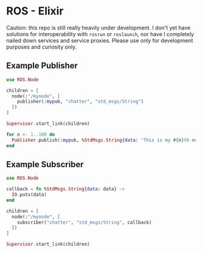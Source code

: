 # ROS - Elixir

Caution: this repo is still really heavily under development. I don't yet have solutions for interoperability with `rosrun` or `roslaunch`, nor have I completely nailed down services and service proxies. Please use only for development purposes and curiosity only.

## Example Publisher

```elixir
use ROS.Node

children = [
  node(:"/mynode", [
    publisher(:mypub, "chatter", "std_msgs/String")
  ])
]

Supervisor.start_link(children)

for n <- 1..100 do
  Publisher.publish(:mypub, %StdMsgs.String{data: "This is my #{n}th message!"})
end
```

## Example Subscriber

```elixir
use ROS.Node

callback = fn %StdMsgs.String{data: data} ->
  IO.puts(data)
end

children = [
  node(:"/mynode", [
    subscriber("chatter", "std_msgs/String", callback)
  ])
]

Supervisor.start_link(children)
```
